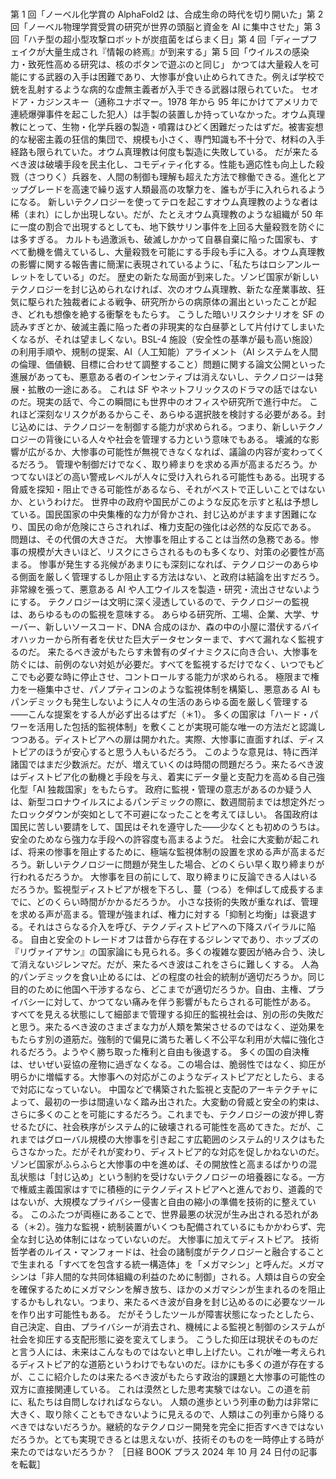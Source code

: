 ###

第 1 回「ノーベル化学賞の AlphaFold2 は、合成生命の時代を切り開いた」第 2 回「ノーベル物理学賞受賞の研究が世界の頭脳と資金を AI に集中させた」第 3 回「ハチ型の超小型攻撃ロボットが炭疽菌をばらまく日」第 4 回「ディープフェイクが大量生成され『情報の終焉』が到来する」第 5 回「ウイルスの感染力・致死性高める研究は、核のボタンで遊ぶのと同じ」
かつては大量殺人を可能にする武器の入手は困難であり、大惨事が食い止められてきた。例えば学校で銃を乱射するような病的な虚無主義者が入手できる武器は限られていた。
セオドア・カジンスキー（通称ユナボマー。1978 年から 95 年にかけてアメリカで連続爆弾事件を起こした犯人）は手製の装置しか持っていなかった。オウム真理教にとって、生物・化学兵器の製造・噴霧はひどく困難だったはずだ。被害妄想的な秘密主義の狂信的集団で、規模も小さく、専門知識も不十分で、材料の入手経路も限られていた。オウム真理教は何度も製造に失敗している。
だが来たるべき波は破壊手段を民主化し、コモディティ化する。性能も適応性も向上した殺戮（さつりく）兵器を、人間の制御も理解も超えた方法で稼働できる。進化とアップグレードを高速で繰り返す人類最高の攻撃力を、誰もが手に入れられるようになる。
新しいテクノロジーを使ってテロを起こすオウム真理教のような者は稀（まれ）にしか出現しない。だが、たとえオウム真理教のような組織が 50 年に一度の割合で出現するとしても、地下鉄サリン事件を上回る大量殺戮を防ぐには多すぎる。
カルトも過激派も、破滅しかかって自暴自棄に陥った国家も、すべて動機を備えているし、大量殺戮を可能にする手段も手に入る。オウム真理教の影響に関する報告書に簡潔に表現されているように、「私たちはロシアンルーレットをしている」のだ。
歴史の新たな局面が到来した。ゾンビ国家が新しいテクノロジーを封じ込められなければ、次のオウム真理教、新たな産業事故、狂気に駆られた独裁者による戦争、研究所からの病原体の漏出といったことが起き、どれも想像を絶する衝撃をもたらす。
こうした暗いリスクシナリオを SF の読みすぎとか、破滅主義に陥った者の非現実的な白昼夢として片付けてしまいたくなるが、それは望ましくない。BSL-4 施設（安全性の基準が最も高い施設）の利用手順や、規制の提案、AI（人工知能）アライメント（AI システムを人間の倫理、価値観、目標に合わせて調整すること）問題に関する論文公開といった進展があっても、悪意ある者のインセンティブは消えないし、テクノロジーは発展・拡散の一途にある。
これは SF やネットフリックスのドラマの話ではないのだ。現実の話で、今この瞬間にも世界中のオフィスや研究所で進行中だ。
これほど深刻なリスクがあるからこそ、あらゆる選択肢を検討する必要がある。封じ込めには、テクノロジーを制御する能力が求められる。つまり、新しいテクノロジーの背後にいる人々や社会を管理する力という意味でもある。
壊滅的な影響が広がるか、大惨事の可能性が無視できなくなれば、議論の内容が変わってくるだろう。
管理や制御だけでなく、取り締まりを求める声が高まるだろう。かつてないほどの高い警戒レベルが人々に受け入れられる可能性もある。出現する脅威を探知・阻止できる可能性があるなら、それがベストで正しいことではないか、というわけだ。
世界中の政府や国民がこのような反応を示すと私は予想している。国民国家の中央集権的な力が脅かされ、封じ込めがますます困難になり、国民の命が危険にさらされれば、権力支配の強化は必然的な反応である。
問題は、その代償の大きさだ。
大惨事を阻止することは当然の急務である。惨事の規模が大きいほど、リスクにさらされるものも多くなり、対策の必要性が高まる。
惨事が発生する兆候があまりにも深刻になれば、テクノロジーのあらゆる側面を厳しく管理するしか阻止する方法はない、と政府は結論を出すだろう。非常線を張って、悪意ある AI や人工ウイルスを製造・研究・流出させないようにする。
テクノロジーは文明に深く浸透しているので、テクノロジーの監視は、あらゆるものの監視を意味する。
あらゆる研究所、工場、企業、大学、サーバー、新しいソースコード、DNA 合成のほか、森の中の小屋に潜伏するバイオハッカーから所有者を伏せた巨大データセンターまで、すべて漏れなく監視するのだ。
来たるべき波がもたらす未曽有のダイナミクスに向き合い、大惨事を防ぐには、前例のない対処が必要だ。すべてを監視するだけでなく、いつでもどこでも必要な時に停止させ、コントロールする能力が求められる。
極限まで権力を一極集中させ、パノプティコンのような監視体制を構築し、悪意ある AI もパンデミックも発生しないように人々の生活のあらゆる面を厳しく管理する――こんな提案をする人が必ず出るはずだ（＊1）。
多くの国家は「ハード・パワーを活用した包括的監視体制」を敷くことが実現可能な唯一の方法だと認識しつつある。ディストピアへの扉は開かれた。実際、大惨事に直面すれば、ディストピアのほうが安心すると思う人もいるだろう。
このような意見は、特に西洋諸国ではまだ少数派だ。だが、増えていくのは時間の問題だろう。来たるべき波はディストピア化の動機と手段を与え、着実にデータ量と支配力を高める自己強化型「AI 独裁国家」をもたらす。
政府に監視・管理の意志があるのか疑う人は、新型コロナウイルスによるパンデミックの際に、数週間前までは想定外だったロックダウンが突如として不可避になったことを考えてほしい。
各国政府は国民に苦しい要請をして、国民はそれを遵守した――少なくとも初めのうちは。安全のためなら強力な手段への許容度も高まるようだ。
社会に大変動が起これば、将来の惨事を阻止するために、極端な監視体制の設置を求める声が高まるだろう。新しいテクノロジーに問題が発生した場合、どのくらい早く取り締まりが行われるだろうか。
大惨事を目の前にして、取り締まりに反論できる人はいるだろうか。監視型ディストピアが根を下ろし、蔓（つる）を伸ばして成長するまでに、どのくらい時間がかかるだろうか。
小さな技術的失敗が重なれば、管理を求める声が高まる。管理が強まれば、権力に対する「抑制と均衡」は衰退する。それはさらなる介入を呼び、テクノディストピアへの下降スパイラルに陥る。
自由と安全のトレードオフは昔から存在するジレンマであり、ホッブズの『リヴァイアサン』の国家論にも見られる。多くの複雑な要因が絡み合う、決して消えないジレンマだ。だが、来たるべき波はこれをさらに難しくする。
人為的パンデミックを食い止めるには、どの程度の社会的統制が適切だろうか。同じ目的のために他国へ干渉するなら、どこまでが適切だろうか。自由、主権、プライバシーに対して、かつてない痛みを伴う影響がもたらされる可能性がある。
すべてを見える状態にして細部まで管理する抑圧的監視社会は、別の形の失敗だと思う。来たるべき波のさまざまな力が人類を繁栄させるのではなく、逆効果をもたらす別の道筋だ。強制的で偏見に満ちた著しく不公平な利用が大幅に強化されるだろう。ようやく勝ち取った権利と自由も後退する。
多くの国の自決権は、せいぜい妥協の産物に過ぎなくなる。この場合は、脆弱性ではなく、抑圧が明らかに増幅する。大惨事への対応がこのようなディストピアだとしたら、まるで対応になっていない。
中国などで構築された監視と支配のアーキテクチャによって、最初の一歩は間違いなく踏み出された。大変動の脅威と安全の約束は、さらに多くのことを可能にするだろう。これまでも、テクノロジーの波が押し寄せるたびに、社会秩序がシステム的に破壊される可能性を高めてきた。だが、これまではグローバル規模の大惨事を引き起こす広範囲のシステム的リスクはもたらさなかった。だがそれが変わり、ディストピア的な対応を促しかねないのだ。
ゾンビ国家がふらふらと大惨事の中を進めば、その開放性と高まるばかりの混乱状態は「封じ込め」という制約を受けないテクノロジーの培養器になる。一方で権威主義国家はすでに積極的にテクノディストピアへと進んでおり、道義的ではないが、大規模なプライバシー侵害と自由の縮小の準備を技術的に整えている。
このふたつが両極にあることで、世界最悪の状況が生み出される恐れがある（＊2）。強力な監視・統制装置がいくつも配備されているにもかかわらず、完全な封じ込め体制にはなっていないのだ。
大惨事に加えてディストピア。
技術哲学者のルイス・マンフォードは、社会の諸制度がテクノロジーと融合することで生まれる「すべてを包含する統一構造体」を「メガマシン」と呼んだ。メガマシンは「非人間的な共同体組織の利益のために制御」される。人類は自らの安全を確保するためにメガマシンを解き放ち、ほかのメガマシンが生まれるのを阻止するかもしれない。つまり、来たるべき波が自身を封じ込めるのに必要なツールを作り出す可能性もある。
だがそうしたツールが障害状態になったとしたら、自己決定、自由、プライバシーが消去され、機械による監視と制御のシステムが社会を抑圧する支配形態に姿を変えてしまう。
こうした抑圧は現状そのものだと言う人には、未来はこんなものではないと申し上げたい。これが唯一考えられるディストピア的な道筋というわけでもないのだ。ほかにも多くの道が存在するが、ここに紹介したのは来たるべき波がもたらす政治的課題と大惨事の可能性の双方に直接関連している。
これは漠然とした思考実験ではない。この道を前に、私たちは自問しなければならない。
人類の進歩という列車の動力は非常に大きく、取り除くこともできないように見えるので、人類はこの列車から降りるべきではないだろうか。継続的なテクノロジー開発を完全に拒否すべきではないだろうか。とても実現できるとは思えないが、技術そのものを一時停止する時が来たのではないだろうか？
［日経 BOOK プラス 2024 年 10 月 24 日付の記事を転載］

